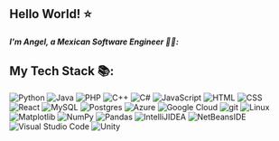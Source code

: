 
## Hello World! ⭐
##### I'm Angel, a Mexican Software Engineer 👋🏼:

##  My Tech Stack 📚:

<p>
  <img alt="Python" src="https://img.shields.io/badge/-Python-45b8d8?style=flat-square&logo=python&logoColor=white" />
  <img alt="Java" src="https://img.shields.io/badge/-Java-2088FF?style=flat-square&logo=openjdk&logoColor=white" />
  <img alt="PHP" src="https://img.shields.io/badge/-PHP-1A73E8?style=flat-square&logo=php&logoColor=white" />
  <img alt="C++" src="https://img.shields.io/badge/-C++-007ACC?style=flat-square&logo=c%2B%2B&logoColor=white" />
  <img alt="C#" src="https://img.shields.io/badge/-C%23-5849BE?style=flat-square&logo=c%2B%2B&logoColor=white" />
  <img alt="JavaScript" src="https://img.shields.io/badge/-JavaScript-311C87?style=flat-square&logo=javascript&logoColor=white" />
  <img alt="HTML" src="https://img.shields.io/badge/-HTML-430098?style=flat-square&logo=html5&logoColor=white" />
  <img alt="CSS" src="https://img.shields.io/badge/-CSS-764ABC?style=flat-square&logo=css&logoColor=white" />
  <img alt="React" src="https://img.shields.io/badge/-React-B7178C?style=flat-square&logo=react&logoColor=white" />
  <img alt="MySQL" src="https://img.shields.io/badge/-MySQL-E10098?style=flat-square&logo=mysql&logoColor=white" />
  <img alt="Postgres" src="https://img.shields.io/badge/-Postgres-CC6699?style=flat-square&logo=postgresql&logoColor=white" />
  <img alt="Azure" src="https://img.shields.io/badge/-Microsoft%20Azure-DB7092?style=flat-square&logo=msazure&logoColor=white" />
  <img alt="Google Cloud" src="https://img.shields.io/badge/-Google%20Cloud-EA2845?style=flat-square&logo=google-cloud&logoColor=white" />
  <img alt="git" src="https://img.shields.io/badge/-Git-DD0031?style=flat-square&logo=git&logoColor=white" />
  <img alt="Linux" src="https://img.shields.io/badge/-Linux-CB3837?style=flat-square&logo=linux&logoColor=white" />
  <img alt="Matplotlib" src="https://img.shields.io/badge/-Matplotlib-E34F26?style=flat-square&logo=matplotlib&logoColor=white" />
  <img alt="NumPy" src="https://img.shields.io/badge/-Numpy-FB542B?style=flat-square&logo=numpy&logoColor=white" />
  <img alt="Pandas" src="https://img.shields.io/badge/-Pandas-EC4A3F?style=flat-square&logo=pandas&logoColor=white" />
  <img alt="IntelliJIDEA" src="https://img.shields.io/badge/-IntelliJIDEA-F9A03C?style=flat-square&logo=intellij-idea&logoColor=white" />
  <img alt="NetBeansIDE" src="https://img.shields.io/badge/-NetBeans%20IDE-F7B93E?style=flat-square&logo=apache-netbeans-ide&logoColor=white" />
  <img alt="Visual Studio Code" src="https://img.shields.io/badge/-Visual%20Studio%20Code-13AA52?style=flat-square&logo=vsc&logoColor=white" />
  <img alt="Unity" src="https://img.shields.io/badge/-Unity-43853D?style=flat-square&logo=unity&logoColor=white" />
</p>

